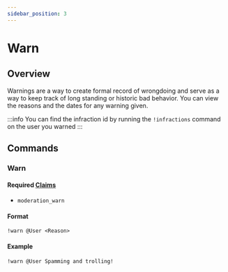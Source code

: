 ```yaml
---
sidebar_position: 3
---
```

# Warn

## Overview
Warnings are a way to create formal record of wrongdoing and serve as a way to keep track of long standing or historic bad behavior. You can view the reasons and the dates for any warning given.

:::info
You can find the infraction id by running the `!infractions` command on the user you warned
:::

## Commands

### Warn

#### Required [Claims](./Claims.md)
* `moderation_warn`

#### Format
```
!warn @User <Reason>
```

#### Example
```
!warn @User Spamming and trolling!
```